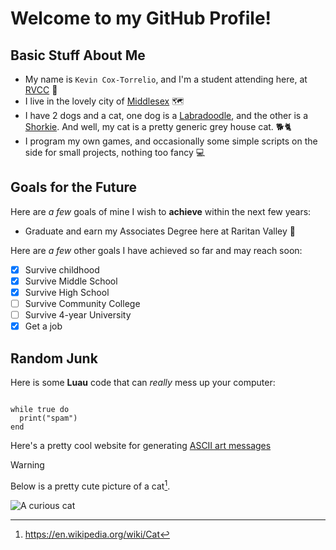 # Welcome to my GitHub Profile!

## Basic Stuff About Me

* My name is `Kevin Cox-Torrelio`, and I'm a student attending here, at [RVCC](https://www.raritanval.edu/) 🏫  
* I live in the lovely city of [Middlesex](https://maps.app.goo.gl/ZBcTo2JxV3xcFaKS8) 🗺️  
* I have 2 dogs and a cat, one dog is a [Labradoodle](https://en.wikipedia.org/wiki/Labradoodle), and the other is a [Shorkie](https://www.petmd.com/dog/breeds/shorkie). And well, my cat is a pretty generic grey house cat. 🐕🐈
* I program my own games, and occasionally some simple scripts on the side for small projects, nothing too fancy 💻

## Goals for the Future

Here are *a few* goals of mine I wish to **achieve** within the next few years:

* Graduate and earn my Associates Degree here at Raritan Valley 📜

Here are *a few* other goals I have achieved so far and may reach soon:

- [x] Survive childhood
- [x] Survive Middle School
- [x] Survive High School
- [ ] Survive Community College
- [ ] Survive 4-year University
- [x] Get a job

## Random Junk

Here is some **Luau** code that can *really* mess up your computer:

```luau

while true do
  print("spam")
end

```
  
Here's a pretty cool website for generating [ASCII art messages](https://texteditor.com/messages/)

> [!WARNING]
> Below is a pretty cute picture of a cat[^1].

![A curious cat](https://github.com/user-attachments/assets/1d9a19f1-6d81-4aa3-afb9-f9fed860e9c1)


[^1]:https://en.wikipedia.org/wiki/Cat
